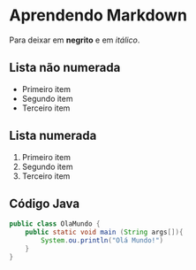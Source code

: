 # Aprendendo Markdown

Para deixar em **negrito** e em *itálico*.

## Lista não numerada

- Primeiro item
- Segundo item
- Terceiro item

## Lista numerada

1. Primeiro item
2. Segundo item
3. Terceiro item

## Código Java


```java
public class OlaMundo {
    public static void main (String args[]){
        System.ou.println("Olá Mundo!")
    }
}
```